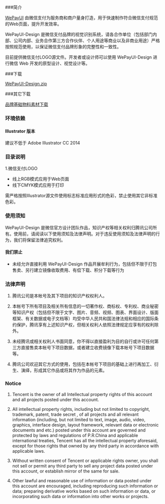 ###简介

[WePayUI](https://github.com/wepayui/wepayui) 由微信支付为服务商和商户量身打造，用于快速制作符合微信支付规范的Web页面，提升开发效率。

WePayUI-Design 是微信支付品牌的视觉识别系统，请各合作单位（包括部门内部、公司内部、业务合作第三方合作伙伴、个人用途等商业以及非商业用途）严格按照规范使用，以保证微信支付品牌形象的完整性和一致性。

目前提供微信支付LOGO源文件。开发者或设计师可以使用 WePayUI-Design 进行微信 Web 开发的原型设计、视觉设计等。

###下载

[WePayUI-Design.zip](https://github.com/wepayui/wepayui-design/archive/master.zip)

###其它下载

[品牌基础物料素材下载](https://pay.weixin.qq.com/material/brand.shtml)

### 环境依赖

#### Illustrator 版本

建议不低于 Adobe Illustrator CC 2014

### 目录说明

1.微信支付LOGO

- 线上RGB模式应用于Web页面
- 线下CMYK模式应用于打印

需严格按照Illustrator源文件使用标志标准应用形式的色彩，禁止使用其它非标准色彩。

### 使用须知

WePayUI-Design 是微信官方设计团队作品，知识产权等相关权利归腾讯公司所有。使用前，请阅读以下使用须知及法律声明。对于违反使用须知及法律声明的行为，我们将保留法律追究权利。

#### 我们禁止
- 未经允许直接利用 WePayUI-Design 作品开展牟利行为，包括但不限于打包售卖、另行建立镜像收取费用、有偿下载、积分下载等行为

### 法律声明

1. 腾讯公司是本帐号及其下项目的知识产权权利人。

2. 本帐号下所有项目及相关所有信息的一切著作权、商标权、专利权、商业秘密等知识产权（包括但不限于文字、图片、音频、视频、图表、界面设计、版面框架、有关数据或电子文档等）均受中华人民共和国法律法规和相应的国际条约保护，腾讯享有上述知识产权，但相关权利人依照法律规定应享有的权利除外。

3. 未经腾讯或相关权利人书面同意，你不得以直接盈利为目的自行或许可任何第三方直接售卖本帐号下项目数据，或者建立收费镜像下载本帐号下项目数据等。

4. 腾讯公司欢迎其它方式的使用，包括在本帐号下项目的基础上进行再加工、衍生、演绎，形成其它作品或将其作为作品的元素。

### Notice

1. Tencent is the owner of all Intellectual property rights of this account and all projects posted under this account.

2. All intellectual property rights, including but not limited to copyright, trademark, patent, trade secret , of all projects and all relevant information (including, but not limited to text, image, audio, video, graphics, interface design, layout framework, relevant data or electronic documents and etc.) posted under this account are governed and protected by laws and regulations of P.R.China and applicable international treaties, Tencent has all the intellectual property aforesaid, except for those rights that owned by any third party in accordance with applicable laws.

3. Without written consent of Tencent or applicable rights owner, you shall not sell or permit any third party to sell any project data posted under this account, or establish mirror of the same for sale.

4. Other lawful and reasonable use of information or data posted under this account are encouraged, including reproducing such information or data; preparing derivative works based on such information or data, or incorporating such data or information into other works or projects.
